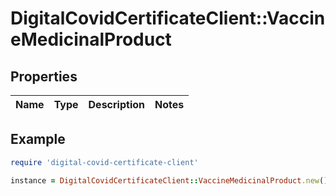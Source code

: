 # DigitalCovidCertificateClient::VaccineMedicinalProduct

## Properties

| Name | Type | Description | Notes |
| ---- | ---- | ----------- | ----- |

## Example

```ruby
require 'digital-covid-certificate-client'

instance = DigitalCovidCertificateClient::VaccineMedicinalProduct.new()
```
